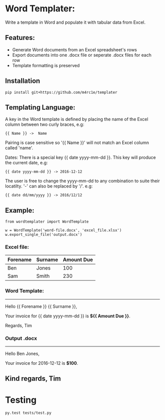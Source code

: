# Word Templater:

Write a template in Word and populate it with tabular data from Excel.

## Features:
* Generate Word documents from an Excel spreadsheet's rows
* Export documents into one .docx file or seperate .docx files for each row
* Template formatting is preserved

## Installation

    pip install git+https://github.com/m4rc1e/templater

## Templating Language:

A key in the Word template is defined by placing the name of the Excel column
between two curly braces, e.g:

    {{ Name }} ->  Name 


Pairing is case sensitive so '{{ Name }}' will not match an Excel column
called 'name'.

Dates:
There is a special key {{ date yyyy-mm-dd }}. This key will produce the
current date, e.g:

    {{ date yyyy-mm-dd }} -> 2016-12-12

The user is free to change the yyyy-mm-dd to any combination to suite their
locatilty. '-' can also be replaced by '/'.
e.g:

    {{ date dd/mm/yyyy }} -> 2016/12/12



## Example:
```
from wordtemplater import WordTemplate

w = WordTemplate('word-file.docx', 'excel_file.xlsx')
w.export_single_file('output.docx')
```


### Excel file:

| Forename | Surname | Amount Due |
| -------- | ------- | ---------- |
| Ben      | Jones   | 100        |
| Sam      | Smith   | 230        |



### Word Template:
---
Hello {{ Forename }} {{ Surname }},

Your invoice for {{ date yyyy-mm-dd }} is **${{ Amount Due }}**.

Regards,
Tim

### Output .docx
---
Hello Ben Jones,

Your invoice for 2016-12-12 is **$100**.

Kind regards,
Tim
---


# Testing

```
py.test tests/test.py
```